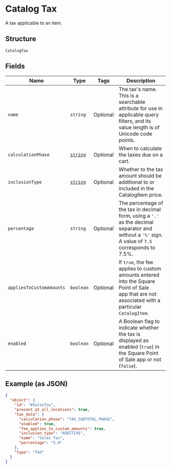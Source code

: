 
# Catalog Tax

A tax applicable to an item.

## Structure

`CatalogTax`

## Fields

| Name | Type | Tags | Description |
|  --- | --- | --- | --- |
| `name` | `string` | Optional | The tax's name. This is a searchable attribute for use in applicable query filters, and its value length is of Unicode code points. |
| `calculationPhase` | [`string`](/doc/models/tax-calculation-phase.md) | Optional | When to calculate the taxes due on a cart. |
| `inclusionType` | [`string`](/doc/models/tax-inclusion-type.md) | Optional | Whether to the tax amount should be additional to or included in the CatalogItem price. |
| `percentage` | `string` | Optional | The percentage of the tax in decimal form, using a `'.'` as the decimal separator and without a `'%'` sign.<br>A value of `7.5` corresponds to 7.5%. |
| `appliesToCustomAmounts` | `boolean` | Optional | If `true`, the fee applies to custom amounts entered into the Square Point of Sale<br>app that are not associated with a particular `CatalogItem`. |
| `enabled` | `boolean` | Optional | A Boolean flag to indicate whether the tax is displayed as enabled (`true`) in the Square Point of Sale app or not (`false`). |

## Example (as JSON)

```json
{
  "object": {
    "id": "#SalesTax",
    "present_at_all_locations": true,
    "tax_data": {
      "calculation_phase": "TAX_SUBTOTAL_PHASE",
      "enabled": true,
      "fee_applies_to_custom_amounts": true,
      "inclusion_type": "ADDITIVE",
      "name": "Sales Tax",
      "percentage": "5.0"
    },
    "type": "TAX"
  }
}
```

